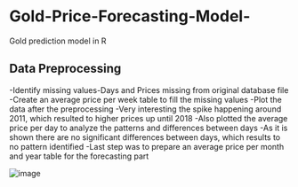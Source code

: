 # Gold-Price-Forecasting-Model-
Gold prediction model in R

## Data Preprocessing

-Identify missing values-Days and Prices missing from original database file
-Create an average price per week table to fill the missing values
-Plot the data after the preprocessing
-Very interesting the spike happening around 2011, which resulted to higher prices up until 2018
-Also plotted the average price per day to analyze the patterns and differences between days
-As it is shown there are no significant differences between days, which results to no pattern identified
-Last step was to prepare an average price per month and year table for the forecasting part

![image](https://user-images.githubusercontent.com/82097084/166111172-806adcda-8473-4f48-b0a2-952b89e00686.png)


